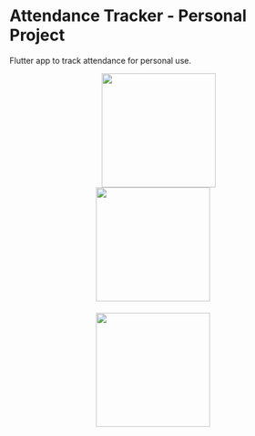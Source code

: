 # Attendance Tracker - Personal Project
Flutter app to track attendance for personal use.

<div style="display: flex; justify-content: center;">
    <div style="display: flex; flex-direction: column; align-items: center;">
        <img src="https://github.com/Kartheesan69/attendance_tracker/assets/120254467/38e46ce6-3e83-4912-9ad6-436a5c0d9089" style="width: 200px; height: auto; margin-left: 20px;">
        <img src="https://github.com/Kartheesan69/attendance_tracker/assets/120254467/c745d530-53d7-42f5-827b-353534bb88e0" style="width: 200px; height: auto; margin-bottom: 20px;">
        <img src="https://github.com/Kartheesan69/attendance_tracker/assets/120254467/d37b0d9e-6af3-4fc9-af35-bc742888fab8" style="width: 200px; height: auto;">

</div>
